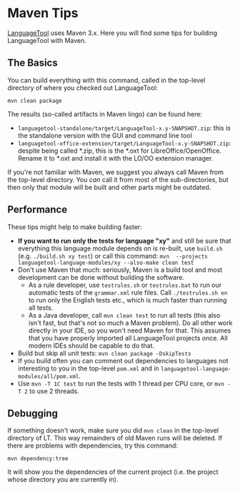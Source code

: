 # Maven Tips

[LanguageTool](https://languagetool.org) uses Maven 3.x. Here you will find some tips for building LanguageTool with Maven.

## The Basics

You can build everything with this command, called in the top-level 
directory of where you checked out LanguageTool:

    mvn clean package

The results (so-called artifacts in Maven lingo) can be found here:

* `languagetool-standalone/target/LanguageTool-x.y-SNAPSHOT.zip`: this 
  is the standalone version with the GUI and command line tool
* `languagetool-office-extension/target/LanguageTool-x.y-SNAPSHOT.zip`: 
  despite being called *.zip, this is the *.oxt for 
  LibreOffice/OpenOffice. Rename it to *.oxt and install it with the 
  LO/OO extension manager.

If you're not familiar with Maven, we suggest you always call Maven 
from the top-level directory. You *can* call it from most of the 
sub-directories, but then only that module will be built and other 
parts might be outdated.

## Performance

These tips might help to make building faster:

* **If you want to run only the tests for language "xy"** and still be 
  sure that everything this language module depends on is re-built, use 
  `build.sh` (e.g. `./build.sh xy test`) or call this command: `mvn 
  --projects languagetool-language-modules/xy --also-make clean test`
* Don't use Maven that much: seriously, Maven is a build tool and most 
  development can be done without building the software. 
  * As a rule developer, use `testrules.sh` or `testrules.bat` to run 
    our automatic tests of the `grammar.xml` rule files. Call 
    `./testrules.sh en` to run only the English tests etc., which is much 
    faster than running all tests.
  * As a Java developer, call `mvn clean test` to run all tests (this 
    also isn't fast, but that's not so much a Maven problem). Do all 
    other work directly in your IDE, so you won't need Maven for that. 
    This assumes that you have properly imported all LanguageTool 
    projects once. All modern IDEs should be capable to do that.
* Build but skip all unit tests: `mvn clean package -DskipTests`
* If you build often you can comment out dependencies to languages not 
  interesting to you in the top-level `pom.xml` and in 
  `languagetool-language-modules/all/pom.xml`.
* Use `mvn -T 1C test` to run the tests with 1 thread per CPU core, or 
  `mvn -T 2` to use 2 threads.

## Debugging

If something doesn't work, make sure you did `mvn clean` in the 
top-level directory of LT. This way remainders of old Maven runs will 
be deleted. If there are problems with dependencies, try this command:

    mvn dependency:tree

It will show you the dependencies of the current project (i.e. the 
project whose directory you are currently in).
